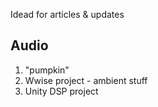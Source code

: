 Idead for articles & updates

## Audio

1. "pumpkin"
2. Wwise project - ambient stuff
3. Unity DSP project
